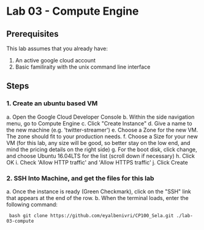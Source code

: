 # Lab 03 - Compute Engine
## Prerequisites
This lab assumes that you already have:
1. An active google cloud account
2. Basic familiraity with the unix command line interface
## Steps
### 1. Create an ubuntu based VM
a. Open the Google Cloud Developer Console
b. Within the side navigation menu, go to Compute Engine
c. Click "Create Instance"
d. Give a name to the new machine (e.g. 'twitter-streamer')
e. Choose a Zone for the new VM. The zone should fit to your production needs.
f. Choose a Size for your new VM (for this lab, any size will be good, so better stay on the low end, and mind the pricing details on the right side)
g. For the boot disk, click change, and choose Ubuntu 16.04LTS for the list (scroll down if necessary)
h. Click OK
i. Check 'Allow HTTP traffic' and 'Allow HTTPS traffic'
j. Click Create
### 2. SSH Into Machine, and get the files for this lab
a. Once the instance is ready (Green Checkmark), click on the "SSH" link that appears at the end of the row.
b. When the terminal loads, enter the following command:

``` bash git clone https://github.com/eyalbenivri/CP100_Sela.git ./lab-03-compute```
